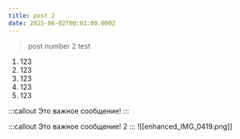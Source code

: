 ```yaml
---
title: post 2
date: 2025-06-02T00:03:00.000Z
---
```


> post number 2 test

1. 123
2. 123
3. 123
4. 123
5. 123

:::callout
Это важное сообщение!
:::

:::callout
Это важное сообщение! 2
:::
![[enhanced_IMG_0419.png]]
